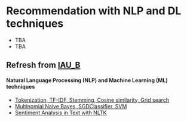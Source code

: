 # Recommendation with NLP and DL techniques
- TBA
- TBA




## Refresh from [IAU_B](https://github.com/FIIT-IAU/IAU-course)

#### Natural Language Processing (NLP) and Machine Learning (ML) techniques

- [Tokenization, TF-IDF, Stemming, Cosine similarity, Grid search](https://github.com/FIIT-IAU/IAU-course/blob/main/exercises/week-09/IAU_01_natural_language_processing_with_machine_learning.ipynb)
- [Multinomial Naive Bayes, SGDClassifier, SVM](https://github.com/FIIT-IAU/IAU-course/blob/main/exercises/week-09/IAU_01_natural_language_processing_with_machine_learning.ipynb)
- [Sentiment Analysis in Text with NLTK](https://github.com/FIIT-IAU/IAU-course/blob/main/exercises/week-09/IAU_02_sentiment_analysis_in_text.ipynb)
